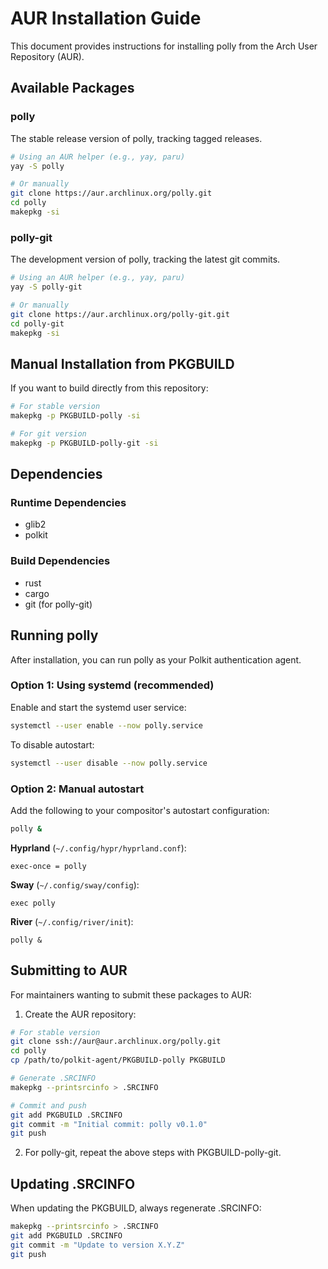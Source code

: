 # AUR Installation Guide

This document provides instructions for installing polly from the Arch User Repository (AUR).

## Available Packages

### polly
The stable release version of polly, tracking tagged releases.

```bash
# Using an AUR helper (e.g., yay, paru)
yay -S polly

# Or manually
git clone https://aur.archlinux.org/polly.git
cd polly
makepkg -si
```

### polly-git
The development version of polly, tracking the latest git commits.

```bash
# Using an AUR helper (e.g., yay, paru)
yay -S polly-git

# Or manually
git clone https://aur.archlinux.org/polly-git.git
cd polly-git
makepkg -si
```

## Manual Installation from PKGBUILD

If you want to build directly from this repository:

```bash
# For stable version
makepkg -p PKGBUILD-polly -si

# For git version
makepkg -p PKGBUILD-polly-git -si
```

## Dependencies

### Runtime Dependencies
- glib2
- polkit

### Build Dependencies
- rust
- cargo
- git (for polly-git)

## Running polly

After installation, you can run polly as your Polkit authentication agent.

### Option 1: Using systemd (recommended)

Enable and start the systemd user service:

```bash
systemctl --user enable --now polly.service
```

To disable autostart:
```bash
systemctl --user disable --now polly.service
```

### Option 2: Manual autostart

Add the following to your compositor's autostart configuration:

```bash
polly &
```

**Hyprland** (`~/.config/hypr/hyprland.conf`):
```
exec-once = polly
```

**Sway** (`~/.config/sway/config`):
```
exec polly
```

**River** (`~/.config/river/init`):
```
polly &
```

## Submitting to AUR

For maintainers wanting to submit these packages to AUR:

1. Create the AUR repository:
```bash
# For stable version
git clone ssh://aur@aur.archlinux.org/polly.git
cd polly
cp /path/to/polkit-agent/PKGBUILD-polly PKGBUILD

# Generate .SRCINFO
makepkg --printsrcinfo > .SRCINFO

# Commit and push
git add PKGBUILD .SRCINFO
git commit -m "Initial commit: polly v0.1.0"
git push
```

2. For polly-git, repeat the above steps with PKGBUILD-polly-git.

## Updating .SRCINFO

When updating the PKGBUILD, always regenerate .SRCINFO:

```bash
makepkg --printsrcinfo > .SRCINFO
git add PKGBUILD .SRCINFO
git commit -m "Update to version X.Y.Z"
git push
```
